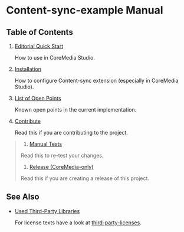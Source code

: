 # Content-sync-example Manual

## Table of Contents

1. [Editorial Quick Start](editorial-quick-start.md)

    How to use in CoreMedia Studio.

1. [Installation](installation.md)

    How to configure Content-sync extension (especially in CoreMedia Studio).

1. [List of Open Points](loop.md)

    Known open points in the current implementation.

1. [Contribute](contribute.md)

    Read this if you are contributing to the project.
    
> 1. [Manual Tests](manual-tests.md)
>
>   Read this to re-test your changes.
>
> 1. [Release (CoreMedia-only)](release.md)
>
>   Read this if you are creating a release of this project.

## See Also

* [Used Third-Party Libraries](THIRD-PARTY.txt)

    <!-- GitHub Pages is not able to list directory contents. Jump back to GitHub directly.  -->
    For license texts have a look at [third-party-licenses](https://github.com/CoreMedia/content-sync-example/tree/master/docs/third-party-licenses).
